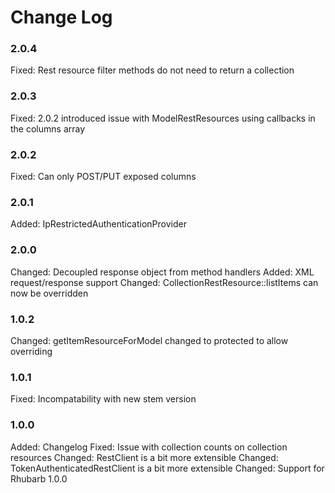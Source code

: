 # Change Log

### 2.0.4
Fixed:      Rest resource filter methods do not need to return a collection

### 2.0.3

Fixed:      2.0.2 introduced issue with ModelRestResources using callbacks in the columns array

### 2.0.2

Fixed:      Can only POST/PUT exposed columns

### 2.0.1

Added:      IpRestrictedAuthenticationProvider

### 2.0.0

Changed:    Decoupled response object from method handlers
Added:      XML request/response support
Changed:    CollectionRestResource::listItems can now be overridden

### 1.0.2

Changed:    getItemResourceForModel changed to protected to allow overriding

### 1.0.1

Fixed:		Incompatability with new stem version

### 1.0.0

Added:		Changelog
Fixed:      Issue with collection counts on collection resources
Changed:    RestClient is a bit more extensible
Changed:    TokenAuthenticatedRestClient is a bit more extensible
Changed:	Support for Rhubarb 1.0.0
